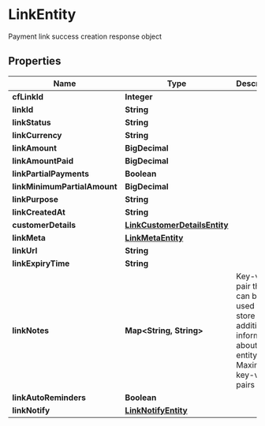 

# LinkEntity

Payment link success creation response object

## Properties

| Name | Type | Description | Notes |
|------------ | ------------- | ------------- | -------------|
|**cfLinkId** | **Integer** |  |  [optional] |
|**linkId** | **String** |  |  [optional] |
|**linkStatus** | **String** |  |  [optional] |
|**linkCurrency** | **String** |  |  [optional] |
|**linkAmount** | **BigDecimal** |  |  [optional] |
|**linkAmountPaid** | **BigDecimal** |  |  [optional] |
|**linkPartialPayments** | **Boolean** |  |  [optional] |
|**linkMinimumPartialAmount** | **BigDecimal** |  |  [optional] |
|**linkPurpose** | **String** |  |  [optional] |
|**linkCreatedAt** | **String** |  |  [optional] |
|**customerDetails** | [**LinkCustomerDetailsEntity**](LinkCustomerDetailsEntity.md) |  |  [optional] |
|**linkMeta** | [**LinkMetaEntity**](LinkMetaEntity.md) |  |  [optional] |
|**linkUrl** | **String** |  |  [optional] |
|**linkExpiryTime** | **String** |  |  [optional] |
|**linkNotes** | **Map&lt;String, String&gt;** | Key-value pair that can be used to store additional information about the entity. Maximum 5 key-value pairs |  [optional] |
|**linkAutoReminders** | **Boolean** |  |  [optional] |
|**linkNotify** | [**LinkNotifyEntity**](LinkNotifyEntity.md) |  |  [optional] |



